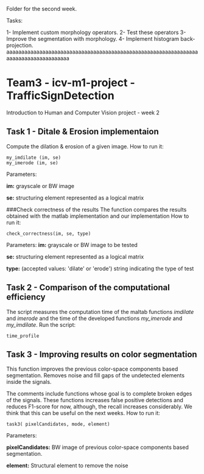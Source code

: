 Folder for the second week.

Tasks:

1- Implement custom morphology operators.
2- Test these operators
3- Improve the segmentation with morphology.
4- Implement histogram back-projection.
aaaaaaaaaaaaaaaaaaaaaaaaaaaaaaaaaaaaaaaaaaaaaaaaaaaaaaaaaaaaaaaaaaaaaaaaaaaaaaaaaaaaa

# Team3 - icv-m1-project - TrafficSignDetection
Introduction to Human and Computer Vision project - week 2

## Task 1 - Ditale & Erosion implementaion
Compute the dilation & erosion of a given image.
How to run it:
```
my_imdilate (im, se)
my_imerode (im, se)
```
Parameters:

**im:** grayscale or BW image

**se:** structuring element represented as a logical matrix

###Check correctness of the results
The function compares the results obtained with the matlab implementation and our implementation
How to run it:
```
check_correctness(im, se, type)
```
Parameters:
**im:** grayscale or BW image to be tested

**se:** structuring element represented as a logical matrix

**type:** (accepted values: 'dilate' or 'erode') string indicating the type of test

## Task 2 - Comparison of the computational efficiency
The script measures the computation time of the maltab functions *imdilate* and *imerode* and the time of the developed functions *my_imerode* and *my_imdilate*.
Run the script:
```
time_profile
```
## Task 3 - Improving results on color segmentation

This function improves the previous color-space components based segmentation. Removes noise and fill gaps of the undetected elements inside the signals.

The comments include functions whose goal is to complete broken edges of the signals. These functions increases false positive detections and reduces F1-score for now, although, the recall increases considerably. We think that this can be useful on the next weeks.
How to run it:
```
task3( pixelCandidates, mode, element)
```
Parameters:

**pixelCandidates:** BW image of previous color-space components based segmentation.

**element:** Structural element to remove the noise





